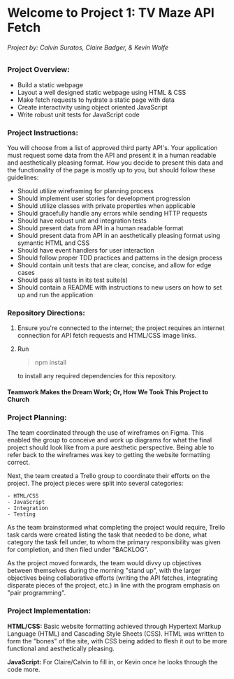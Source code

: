 # **Welcome to Project 1:  TV Maze API Fetch**
###### Project by:  Calvin Suratos, Claire Badger, & Kevin Wolfe

### **Project Overview:**
- Build a static webpage
- Layout a well designed static webpage using HTML & CSS
- Make fetch requests to hydrate a static page with data
- Create interactivity using object oriented JavaScript
- Write robust unit tests for JavaScript code

### **Project Instructions:**
You will choose from a list of approved third party API's. Your application must request some data from the API and present it in a human readable and aesthetically pleasing format. How you decide to present this data and the functionality of the page is mostly up to you, but should follow these guidelines:

- Should utilize wireframing for planning process
- Should implement user stories for development progression
- Should utilize classes with private properties when applicable
- Should gracefully handle any errors while sending HTTP requests
- Should have robust unit and integration tests
- Should present data from API in a human readable format
- Should present data from API in an aesthetically pleasing format using symantic HTML and CSS
- Should have event handlers for user interaction
- Should follow proper TDD practices and patterns in the design process
- Should contain unit tests that are clear, concise, and allow for edge cases
- Should pass all tests in its test suite(s)
- Should contain a README with instructions to new users on how to set up and run the application

### **Repository Directions:**
1)  Ensure you're connected to the internet; the project requires an internet connection for API fetch requests and HTML/CSS image links.

2)  Run 
    
    >npm install 
    
    to install any required dependencies for this repository.

#### Teamwork Makes the Dream Work; Or, How We Took This Project to Church
### Project Planning:
The team coordinated through the use of wireframes on Figma.  This enabled the group to conceive and work up diagrams for what the final project should look like from a pure aesthetic perspective.  Being able to refer back to the wireframes was key to getting the website formatting correct.  

Next, the team created a Trello group to coordinate their efforts on the project.  The project pieces were split into several categories:
    
    - HTML/CSS
    - JavaScript
    - Integration
    - Testing

As the team brainstormed what completing the project would require, Trello task cards were created listing the task that needed to be done, what category the task fell under, to whom the primary responsibility was given for completion, and then filed under "BACKLOG".  

As the project moved forwards, the team would divvy up objectives between themselves during the morning "stand up", with the larger objectives being collaborative efforts (writing the API fetches, integrating disparate pieces of the project, etc.) in line with the program emphasis on "pair programming".  

### Project Implementation:
**HTML/CSS:**
Basic website formatting achieved through Hypertext Markup Language (HTML) and Cascading Style Sheets (CSS).  HTML was written to form the "bones" of the site, with CSS being added to flesh it out to be more functional and aesthetically pleasing.  

**JavaScript:**
For Claire/Calvin to fill in, or Kevin once he looks through the code more.

